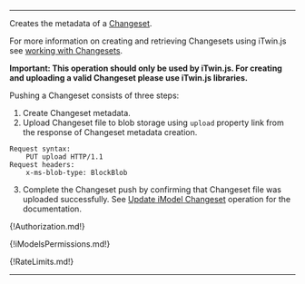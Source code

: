 ---

Creates the metadata of a [Changeset](https://www.itwinjs.org/learning/glossary/#changeset).

For more information on creating and retrieving Changesets using iTwin.js see [working with Changesets](https://www.itwinjs.org/learning/imodelhub/briefcases/).

 **Important: This operation should only be used by iTwin.js. For creating and uploading a valid Changeset please use iTwin.js libraries.**

Pushing a Changeset consists of three steps:

1. Create Changeset metadata.
2. Upload Changeset file to blob storage using `upload` property link from the response of Changeset metadata creation.
```
Request syntax:
    PUT upload HTTP/1.1
Request headers:
    x-ms-blob-type: BlockBlob
```

3. Complete the Changeset push by confirming that Changeset file was uploaded successfully. See [Update iModel Changeset](https://developer.bentley.com/apis/imodels/operations/update-imodel-changeset/) operation for the documentation.

{!Authorization.md!}

{!iModelsPermissions.md!}

{!RateLimits.md!}

---